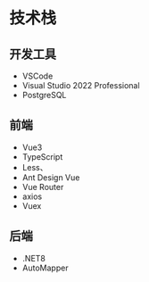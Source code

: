 # 技术栈

## 开发工具

- VSCode
- Visual Studio 2022 Professional
- PostgreSQL

## 前端

- Vue3
- TypeScript
- Less、
- Ant Design Vue
- Vue Router
- axios
- Vuex

## 后端

- .NET8
- AutoMapper